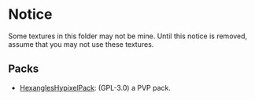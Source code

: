 # Notice

Some textures in this folder may not be mine. Until this notice is removed, assume that you may not use these textures.

## Packs

- [HexanglesHypixelPack](https://modrinth.com/resourcepack/hexangles-hypixel-pack/gallery): (GPL-3.0) a PVP pack.

